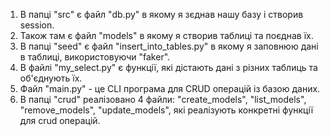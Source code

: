 1) В папці "src" є файл "db.py" в якому я зєднав нашу базу і створив session.
2) Також там є файл "models" в якому я створив таблиці та поєднав їх.
3) В папці "seed" є файл "insert_into_tables.py" в якому я заповнюю дані в таблиці, використовуючи "faker".
4) В файлі "my_select.py" є функції, які дістають дані з різних таблиць та об'єднують їх.
5) Файл "main.py" - це  CLI програма для CRUD операцій із базою даних.
6) В папці "crud" реалізовано 4 файли: "create_models", "list_models", "remove_models", "update_models", які реалізують конкретні функції для crud операцій.